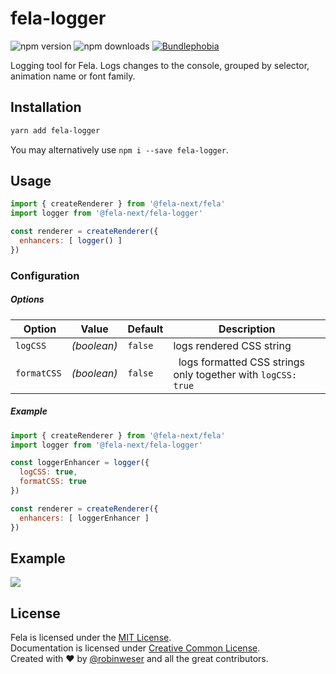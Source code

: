 # fela-logger

<img alt="npm version" src="https://badge.fury.io/js/fela-logger.svg"> <img alt="npm downloads" src="https://img.shields.io/npm/dm/fela-logger.svg"> <a href="https://bundlephobia.com/result?p=fela-logger@latest"><img alt="Bundlephobia" src="https://img.shields.io/bundlephobia/minzip/fela-logger.svg"></a>

Logging tool for Fela. Logs changes to the console, grouped by selector, animation name or font family.

## Installation
```sh
yarn add fela-logger
```
You may alternatively use `npm i --save fela-logger`.

## Usage
```javascript
import { createRenderer } from '@fela-next/fela'
import logger from '@fela-next/fela-logger'

const renderer = createRenderer({
  enhancers: [ logger() ]
})
```
### Configuration
##### Options
| Option | Value | Default | Description |
| --- | --- | --- | --- |
| `logCSS` | *(boolean)* | `false` | logs rendered CSS string |
| `formatCSS` | *(boolean)* | `false` |  logs formatted CSS strings<br>only together with `logCSS: true` |

##### Example
```javascript
import { createRenderer } from '@fela-next/fela'
import logger from '@fela-next/fela-logger'

const loggerEnhancer = logger({
  logCSS: true,
  formatCSS: true
})

const renderer = createRenderer({
  enhancers: [ loggerEnhancer ]
})
```

## Example
<img src="preview.png">

## License
Fela is licensed under the [MIT License](http://opensource.org/licenses/MIT).<br>
Documentation is licensed under [Creative Common License](http://creativecommons.org/licenses/by/4.0/).<br>
Created with ♥ by [@robinweser](http://weser.io) and all the great contributors.

